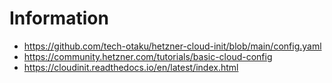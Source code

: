 # Information

- https://github.com/tech-otaku/hetzner-cloud-init/blob/main/config.yaml
- https://community.hetzner.com/tutorials/basic-cloud-config
- https://cloudinit.readthedocs.io/en/latest/index.html
